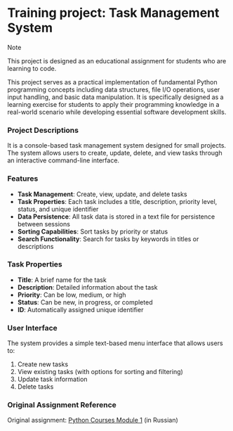 Training project: Task Management System
========================================

> [!NOTE]
> This project is designed as an educational assignment for students who are learning to code.

This project serves as a practical implementation of fundamental Python programming concepts including data structures,
file I/O operations, user input handling, and basic data manipulation.
It is specifically designed as a learning exercise for students to apply their programming knowledge in a real-world
scenario while developing essential software development skills.

### Project Descriptions

It is a console-based task management system designed for small projects. The system allows users to create, update,
delete, and view tasks through an interactive command-line interface.

### Features

- **Task Management**: Create, view, update, and delete tasks
- **Task Properties**: Each task includes a title, description, priority level, status, and unique identifier
- **Data Persistence**: All task data is stored in a text file for persistence between sessions
- **Sorting Capabilities**: Sort tasks by priority or status
- **Search Functionality**: Search for tasks by keywords in titles or descriptions

### Task Properties

- **Title**: A brief name for the task
- **Description**: Detailed information about the task
- **Priority**: Can be low, medium, or high
- **Status**: Can be new, in progress, or completed
- **ID**: Automatically assigned unique identifier

### User Interface

The system provides a simple text-based menu interface that allows users to:

1. Create new tasks
2. View existing tasks (with options for sorting and filtering)
3. Update task information
4. Delete tasks

### Original Assignment Reference

Original assignment:
[Python Courses Module 1](https://github.com/PonomaryovVladyslav/PythonCourses/blob/master/module1.md) (in Russian)
